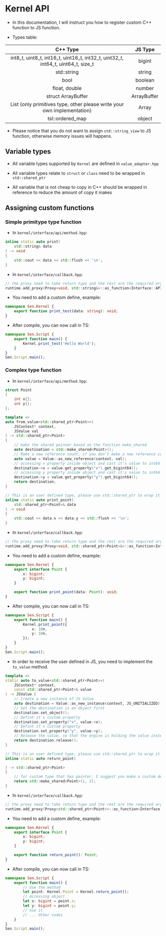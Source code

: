 # Kernel API

-   In this documentation, I will instruct you how to register custom C++ function to JS function.

-   Types table:

|                                     C++ Type                                     |   JS Type   |
| :------------------------------------------------------------------------------: | :---------: |
| int8_t, uint8_t, int16_t, uint16_t, int32_t, uint32_t, int64_t, uint64_t, size_t |   bigint    |
|                                   std::string                                    |   string    |
|                                       bool                                       |   boolean   |
|                                  float, double                                   |   number    |
|                                struct ArrayBuffer                                | ArrayBuffer |
|    List<T> (only primitives type, other please write your own implementation)    |  Array<T>   |
|                                 tsl::ordered_map                                 |   object    |

-   Please notice that you do not want to assign `std::string_view` to JS function, otherwise memory
    issues will happens.

## Variable types

-   All variable types supported by `Kernel` are defined in `value_adapter.hpp`

-   All variable types relate to `struct` or `class` need to be wrapped in `std::shared_ptr`

-   All variable that is not cheap to copy in C++ should be wrapped in reference to reduce the
    amount of copy it makes

## Assigning custom functions

### Simple primitype type function

-   In `kernel/interface/api/method.hpp`:

```cpp
inline static auto print(
	std::string& data
) -> void
{
	std::cout << data << std::flush << '\n';
}
```

-   In `kernel/interface/callback.hpp`:

```cpp
// the proxy need to take return type and the rest are the required arguments type
runtime.add_proxy(Proxy<void, std::string&>::as_function<Interface::API::print>, std::to_array<std::string_view>({"Sen"_sv, "Kernel"_sv}), "print_test"_sv);
```

-   You need to add a custom define, example:

```ts
namespace Sen.Kernel {
	export function print_test(data: string): void;
}
```

-   After compile, you can now call in TS:

```ts
namespace Sen.Script {
	export function main() {
		Kernel.print_test('Hello World');
	}
}
Sen.Script.main();
```

### Complex type function

-   In `kernel/interface/api/method.hpp`:

```cpp
struct Point
{
	int x{};
	int y{};
};
```

```cpp
template <>
auto from_value<std::shared_ptr<Point>>(
	JSContext* context,
	JSValue val
) -> std::shared_ptr<Point>
{
	// make the shared pointer based on the function make_shared
	auto destination = std::make_shared<Point>();
	// Make a new reference count, if you don't make a new reference count, the quickjs engine will make an undefined behavior
	auto value = Value::as_new_reference(context, val);
	// accessing x property inside object and cast it's value to int64
	destination->x = value.get_property("x").get_bigint64();
	// accessing y property inside object and cast it's value to int64
	destination->y = value.get_property("y").get_bigint64();
	return destination;
}
```

```cpp
// This is an user defined type, please use std::shared_ptr to wrap it
inline static auto print_point(
	std::shared_ptr<Point>& data
) -> void
{
	std::cout << data.x << data.y << std::flush << '\n';
}
```

-   In `kernel/interface/callback.hpp`:

```cpp
// the proxy need to take return type and the rest are the required arguments type
runtime.add_proxy(Proxy<void, std::shared_ptr<Point>&>::as_function<Interface::API::print_point>, std::to_array<std::string_view>({"Sen"_sv, "Kernel"_sv}), "print_point"_sv);
```

-   You need to add a custom define, example:

```ts
namespace Sen.Kernel {
	export interface Point {
		x: bigint;
		y: bigint;
	}

	export function print_point(data: Point): void;
}
```

-   After compile, you can now call in TS:

```ts
namespace Sen.Script {
	export function main() {
		Kernel.print_point({
			x: 10n,
			y: 10n,
		});
	}
}
Sen.Script.main();
```

-   In order to receive the user defined in JS, you need to implement the `to_value` method.

```cpp
template <>
static auto to_value<std::shared_ptr<Point>>(
	JSContext* context,
	const std::shared_ptr<Point>& value
) -> JSValue {
	// Create a new instance of JS Value
	auto destination = Value::as_new_instance(context, JS_UNITIALIZED);
	// Set the destination is an object first
	destination.set_object();
	// Defint it's custom property
	destination.set_property("x", value->x);
	// Defint it's custom property
	destination.set_property("y", value->y);
	// Release the value, so that the engine is holding the value instead of inside this global scope
	return destination.release();
}
```

```cpp
// This is an user defined type, please use std::shared_ptr to wrap it
inline static auto return_point(

) -> std::shared_ptr<Point>
{
	// for custom type that has pointer, I suggest you make a custom deleter
	return std::make_shared<Point>(1, 2);
}
```

-   In `kernel/interface/callback.hpp`:

```cpp
// the proxy need to take return type and the rest are the required arguments type
runtime.add_proxy(Proxy<std::shared_ptr<Point>>::as_function<Interface::API::return_point>, std::to_array<std::string_view>({"Sen"_sv, "Kernel"_sv}), "return_point"_sv);
```

-   You need to add a custom define, example:

```ts
namespace Sen.Kernel {
	export interface Point {
		x: bigint;
		y: bigint;
	}

	export function return_point(): Point;
}
```

-   After compile, you can now call in TS:

```ts
namespace Sen.Script {
	export function main() {
		// Use the method
		let point: Kernel.Point = Kernel.return_point();
		// Accessing object
		let x: bigint = point.x;
		let y: bigint = point.y;
		// Use it
		// ... Other codes
	}
}
Sen.Script.main();
```
